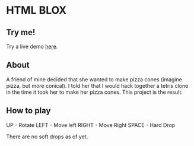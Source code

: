 HTML BLOX
=========

Try me!
-------
Try a live demo [here](http://blox.gurjantkalsi.com).


About
-----
A friend of mine decided that she wanted to make pizza cones (imagine pizza, but more conical). I told her that I would hack together a tetris clone in the time it took her to make her pizza cones. This project is the result.

How to play
-----------
UP - Rotate
LEFT - Move left
RIGHT - Move Right
SPACE - Hard Drop

There are no soft drops as of yet.
